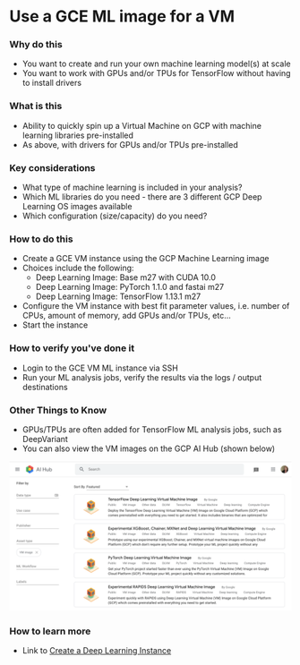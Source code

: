 # Use a GCE ML image for a VM 

### Why do this
 - You want to create and run your own machine learning model(s) at scale
 - You want to work with GPUs and/or TPUs for TensorFlow without having to install drivers

### What is this
 - Ability to quickly spin up a Virtual Machine on GCP with machine learning libraries pre-installed
 - As above, with drivers for GPUs and/or TPUs pre-installed

### Key considerations
 - What type of machine learning is included in your analysis?
 - Which ML libraries do you need - there are 3 different GCP Deep Learning OS images available
 - Which configuration (size/capacity) do you need?

### How to do this
 - Create a GCE VM instance using the GCP Machine Learning image
 - Choices include the following:
    - Deep Learning Image: Base m27 with CUDA 10.0
    - Deep Learning Image: PyTorch 1.1.0 and fastai m27
    - Deep Learning Image: TensorFlow 1.13.1 m27
 - Configure the VM instance with best fit parameter values, i.e. number of CPUs, amount of memory, add GPUs and/or TPUs, etc...
 - Start the instance

### How to verify you've done it
 - Login to the GCE VM ML instance via SSH
 - Run your ML analysis jobs, verify the results via the logs / output destinations

### Other Things to Know
 - GPUs/TPUs are often added for TensorFlow ML analysis jobs, such as DeepVariant
 - You can also view the VM images on the GCP AI Hub (shown below)

  [![ai-hub](/images/ai-hub.png)]()

### How to learn more
 - Link to [Create a Deep Learning Instance](https://cloud.google.com/deep-learning-vm/docs/cloud-marketplace)
